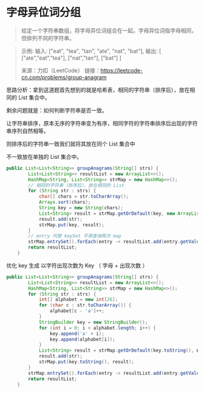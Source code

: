 ﻿#  字母异位词分组

> 给定一个字符串数组，将字母异位词组合在一起。字母异位词指字母相同，但排列不同的字符串。

> 示例:
> 输入: ["eat", "tea", "tan", "ate", "nat", "bat"], 
> 输出: [  ["ate","eat","tea"],   ["nat","tan"],   ["bat"] ]
> 
> 来源：力扣（LeetCode） 
> 链接：https://leetcode-cn.com/problems/group-anagram

思路分析：拿到这道题首先想到的就是哈希表，相同的字符串（排序后），放在相同的 List 集合中。

剩余问题就是：如何判断字符串是否一致。

让字符串排序，原本无序的字符串变为有序，相同字符的字符串排序后出现的字符串序列自然相等。

则排序后的字符串一致我们就将其放在同个  List 集合中

不一致放在单独的 List 集合中。

```java
public List<List<String>> groupAnagrams(String[] strs) {
        List<List<String>> resultList = new ArrayList<>();
        HashMap<String, List<String>> strMap = new HashMap<>();
    	// 相同的字符串（排序后），放在相同的 List
        for (String str : strs) {
            char[] chars = str.toCharArray();
            Arrays.sort(chars);
            String key = new String(chars);
            List<String> result = strMap.getOrDefault(key, new ArrayList<>());
            result.add(str);
            strMap.put(key, result);
        }
    	// entry 代替 keySet 不用查询两次 map
        strMap.entrySet().forEach(entry -> resultList.add(entry.getValue()));
        return resultList;
    }
```
优化 key 生成 以字符出现次数为 Key （ 字母 + 出现次数 ）

```java
public List<List<String>> groupAnagrams(String[] strs) {
        List<List<String>> resultList = new ArrayList<>();
        HashMap<String, List<String>> strMap = new HashMap<>();
        for (String str : strs) {
            int[] alphabet = new int[26];
            for (char c : str.toCharArray()) {
                alphabet[c - 'a']++;
            }
            StringBuilder key = new StringBuilder();
            for (int i = 0; i < alphabet.length; i++) {
                key.append('a' + i);
                key.append(alphabet[i]);
            }
            List<String> result = strMap.getOrDefault(key.toString(), new ArrayList<>());
            result.add(str);
            strMap.put(key.toString(), result);
        }
        strMap.entrySet().forEach(entry -> resultList.add(entry.getValue()));
        return resultList;
    }
```

